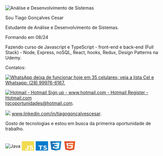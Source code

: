 <img id="dimg_UbFrZpOjFsLJ1sQPssaZkA8_281" src="https://encrypted-tbn0.gstatic.com/images?q=tbn:ANd9GcQb63UWYqwaPu3WFC8PGTdCR_yv8pZ4B3wf_w&amp;s" class="YQ4gaf" height="119" style="object-position:50% 36%" width="424" alt="Análise e Desenvolvimento de Sistemas" data-csiid="90" data-atf="4" data-ilt="1718333724409" data-deferred="3">



Sou Tiago Gonçalves Cesar

Estudante de Análise e Desenvolvimento de Sistemas.

Formando em 08/24

Fazendo curso de Javascript e TypeScript - front-end e back-end (Full Stack) - Node, Express, noSQL, React, hooks, Redux, Design Patterns na Udemy.

Contatos:

<a href="https://wa.me/5528999766167" target="_blank">
    <img src="https://midias.correiobraziliense.com.br/_midias/jpg/2023/07/29/675x450/1_alexander_shatov__qsuer9xyoy_unsplash-28679832.jpg?20230729190111?20230729190111" style="max-width: 657px; width:112px; height:35px; margin: 0px;" alt="WhatsApp deixa de funcionar hoje em 35 celulares; veja a lista">
    Cel e Whatsapp: (28) 99976-6167.



<img id="dimg_7JtrZuP2Kf3I1sQPjpO8kAU_323" src="https://encrypted-tbn0.gstatic.com/images?q=tbn:ANd9GcSI0fZGQVcUmD10dDI4njlh953XcP48-1OHtQ&amp;s" class="YQ4gaf" height="35" style="object-position:36% 44%" width="113" alt="Hotmail - Hotmail Sign up - www.hotmail.com - Hotmail Register - Hotmail.com" data-ilt="1718328238548">  tgcoportunidades@hotmail.com.
<br><div> 
  <a href="https://www.linkedin.com/in/tiagogonçalvescesar" target="_blank"><img src="https://img.shields.io/badge/-LinkedIn-%230077B5?style=for-the-badge&logo=linkedin&logoColor=white" target="_blank"></a> www.linkedin.com/in/tiagogonçalvescesar.  
</div>

Gosto de tecnologias e estou em busca da primerira oportunidade de trabalho.
<div style="display: inline-block"><br>
    <img align="center" alt="Java" height="30" width="45" src="https://encrypted-tbn0.gstatic.com/images?q=tbn:ANd9GcTy68X5yI9qCENJoIJM3kp_7eN2tJIvYR8gfg&amp;s">
    <img align="center" alt="JavaScript" height="30" width="40" src="https://raw.githubusercontent.com/devicons/devicon/master/icons/javascript/javascript-plain.svg">
    <img align="center" alt="TypeScript" height="30" width="40" src="https://raw.githubusercontent.com/devicons/devicon/master/icons/typescript/typescript-plain.svg">
    <img align="center" alt="CSS3" height="30" width="40" src="https://raw.githubusercontent.com/devicons/devicon/master/icons/css3/css3-original.svg">
    <img align="center" alt="HTML5" height="30" width="40" src="https://raw.githubusercontent.com/devicons/devicon/master/icons/html5/html5-original.svg">
</div>



